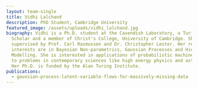 ```yaml
---
layout: team-single
title: Vidhi Lalchand
description: PhD Student, Cambridge University
featured_image: /assets/uploads/vidhi_lalchand.jpg
biography: Vidhi is a Ph.D. student at the Cavendish Laboratory, a Turing
  Scholar and a member of Christ's College, University of Cambridge. She is
  supervised by Prof. Carl Rasmussen and Dr. Christopher Lester. Her research
  interests are in Bayesian Non-parametrics, Gaussian Processes and Hierarchical
  Modelling. She is interested in applications of probabilistic machine learning
  to problems in contemporary sciences like high energy physics and astronomy.
  Her Ph.D. is funded by the Alan Turing Institute.
publications:
  - gaussian-process-latent-variable-flows-for-massively-missing-data
---
```

